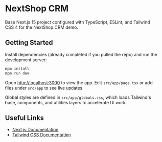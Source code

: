 # NextShop CRM

Base Next.js 15 project configured with TypeScript, ESLint, and Tailwind CSS 4 for the NextShop CRM demo.

## Getting Started

Install dependencies (already completed if you pulled the repo) and run the development server:

```bash
npm install
npm run dev
```

Open [http://localhost:3000](http://localhost:3000) to view the app. Edit `src/app/page.tsx` or add files under `src/app` to see live updates.

Global styles are defined in `src/app/globals.css`, which loads Tailwind's base, components, and utilities layers to accelerate UI work.

## Useful Links

- [Next.js Documentation](https://nextjs.org/docs)
- [Tailwind CSS Documentation](https://tailwindcss.com/docs)
